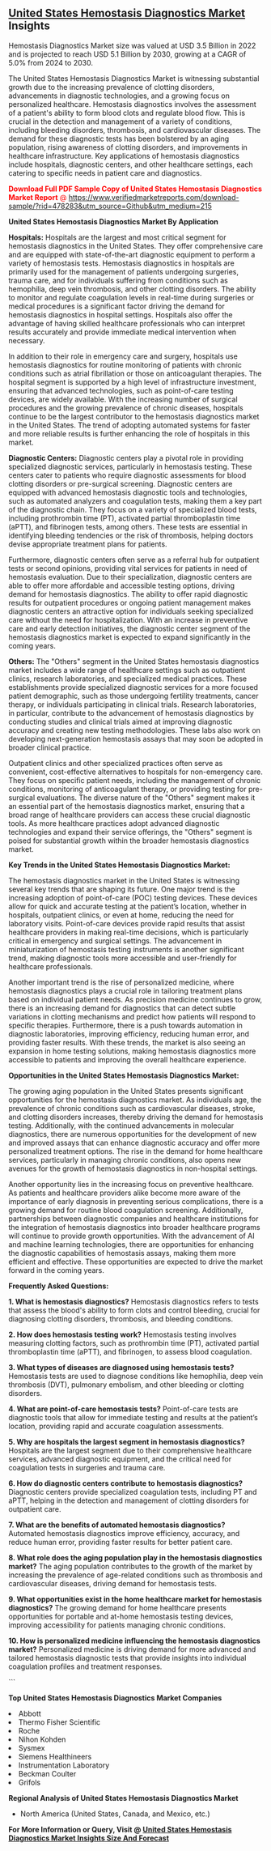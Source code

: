 <h2><a href="https://www.verifiedmarketreports.com/download-sample/?rid=478283&amp;utm_source=Github&amp;utm_medium=215" target="_blank">United States Hemostasis Diagnostics Market</a> Insights</h2><p>Hemostasis Diagnostics Market size was valued at USD 3.5 Billion in 2022 and is projected to reach USD 5.1 Billion by 2030, growing at a CAGR of 5.0% from 2024 to 2030.</p><p> <p>The United States Hemostasis Diagnostics Market is witnessing substantial growth due to the increasing prevalence of clotting disorders, advancements in diagnostic technologies, and a growing focus on personalized healthcare. Hemostasis diagnostics involves the assessment of a patient's ability to form blood clots and regulate blood flow. This is crucial in the detection and management of a variety of conditions, including bleeding disorders, thrombosis, and cardiovascular diseases. The demand for these diagnostic tests has been bolstered by an aging population, rising awareness of clotting disorders, and improvements in healthcare infrastructure. Key applications of hemostasis diagnostics include hospitals, diagnostic centers, and other healthcare settings, each catering to specific needs in patient care and diagnostics. <p><span class=""><span style="color: #ff0000;"><strong>Download Full PDF Sample Copy of United States Hemostasis Diagnostics Market Report</strong> @ </span><a href="https://www.verifiedmarketreports.com/download-sample/?rid=478283&amp;utm_source=Github&amp;utm_medium=215" target="_blank">https://www.verifiedmarketreports.com/download-sample/?rid=478283&amp;utm_source=Github&amp;utm_medium=215</a></span></p></p> <p><strong>United States Hemostasis Diagnostics Market By Application</strong></p> <p><strong>Hospitals:</strong> Hospitals are the largest and most critical segment for hemostasis diagnostics in the United States. They offer comprehensive care and are equipped with state-of-the-art diagnostic equipment to perform a variety of hemostasis tests. Hemostasis diagnostics in hospitals are primarily used for the management of patients undergoing surgeries, trauma care, and for individuals suffering from conditions such as hemophilia, deep vein thrombosis, and other clotting disorders. The ability to monitor and regulate coagulation levels in real-time during surgeries or medical procedures is a significant factor driving the demand for hemostasis diagnostics in hospital settings. Hospitals also offer the advantage of having skilled healthcare professionals who can interpret results accurately and provide immediate medical intervention when necessary. <p>In addition to their role in emergency care and surgery, hospitals use hemostasis diagnostics for routine monitoring of patients with chronic conditions such as atrial fibrillation or those on anticoagulant therapies. The hospital segment is supported by a high level of infrastructure investment, ensuring that advanced technologies, such as point-of-care testing devices, are widely available. With the increasing number of surgical procedures and the growing prevalence of chronic diseases, hospitals continue to be the largest contributor to the hemostasis diagnostics market in the United States. The trend of adopting automated systems for faster and more reliable results is further enhancing the role of hospitals in this market.</p> <p><strong>Diagnostic Centers:</strong> Diagnostic centers play a pivotal role in providing specialized diagnostic services, particularly in hemostasis testing. These centers cater to patients who require diagnostic assessments for blood clotting disorders or pre-surgical screening. Diagnostic centers are equipped with advanced hemostasis diagnostic tools and technologies, such as automated analyzers and coagulation tests, making them a key part of the diagnostic chain. They focus on a variety of specialized blood tests, including prothrombin time (PT), activated partial thromboplastin time (aPTT), and fibrinogen tests, among others. These tests are essential in identifying bleeding tendencies or the risk of thrombosis, helping doctors devise appropriate treatment plans for patients. <p>Furthermore, diagnostic centers often serve as a referral hub for outpatient tests or second opinions, providing vital services for patients in need of hemostasis evaluation. Due to their specialization, diagnostic centers are able to offer more affordable and accessible testing options, driving demand for hemostasis diagnostics. The ability to offer rapid diagnostic results for outpatient procedures or ongoing patient management makes diagnostic centers an attractive option for individuals seeking specialized care without the need for hospitalization. With an increase in preventive care and early detection initiatives, the diagnostic center segment of the hemostasis diagnostics market is expected to expand significantly in the coming years.</p> <p><strong>Others:</strong> The "Others" segment in the United States hemostasis diagnostics market includes a wide range of healthcare settings such as outpatient clinics, research laboratories, and specialized medical practices. These establishments provide specialized diagnostic services for a more focused patient demographic, such as those undergoing fertility treatments, cancer therapy, or individuals participating in clinical trials. Research laboratories, in particular, contribute to the advancement of hemostasis diagnostics by conducting studies and clinical trials aimed at improving diagnostic accuracy and creating new testing methodologies. These labs also work on developing next-generation hemostasis assays that may soon be adopted in broader clinical practice. <p>Outpatient clinics and other specialized practices often serve as convenient, cost-effective alternatives to hospitals for non-emergency care. They focus on specific patient needs, including the management of chronic conditions, monitoring of anticoagulant therapy, or providing testing for pre-surgical evaluations. The diverse nature of the "Others" segment makes it an essential part of the hemostasis diagnostics market, ensuring that a broad range of healthcare providers can access these crucial diagnostic tools. As more healthcare practices adopt advanced diagnostic technologies and expand their service offerings, the "Others" segment is poised for substantial growth within the broader hemostasis diagnostics market.</p> <p><strong>Key Trends in the United States Hemostasis Diagnostics Market:</strong></p> <p>The hemostasis diagnostics market in the United States is witnessing several key trends that are shaping its future. One major trend is the increasing adoption of point-of-care (POC) testing devices. These devices allow for quick and accurate testing at the patient’s location, whether in hospitals, outpatient clinics, or even at home, reducing the need for laboratory visits. Point-of-care devices provide rapid results that assist healthcare providers in making real-time decisions, which is particularly critical in emergency and surgical settings. The advancement in miniaturization of hemostasis testing instruments is another significant trend, making diagnostic tools more accessible and user-friendly for healthcare professionals.</p> <p>Another important trend is the rise of personalized medicine, where hemostasis diagnostics plays a crucial role in tailoring treatment plans based on individual patient needs. As precision medicine continues to grow, there is an increasing demand for diagnostics that can detect subtle variations in clotting mechanisms and predict how patients will respond to specific therapies. Furthermore, there is a push towards automation in diagnostic laboratories, improving efficiency, reducing human error, and providing faster results. With these trends, the market is also seeing an expansion in home testing solutions, making hemostasis diagnostics more accessible to patients and improving the overall healthcare experience.</p> <p><strong>Opportunities in the United States Hemostasis Diagnostics Market:</strong></p> <p>The growing aging population in the United States presents significant opportunities for the hemostasis diagnostics market. As individuals age, the prevalence of chronic conditions such as cardiovascular diseases, stroke, and clotting disorders increases, thereby driving the demand for hemostasis testing. Additionally, with the continued advancements in molecular diagnostics, there are numerous opportunities for the development of new and improved assays that can enhance diagnostic accuracy and offer more personalized treatment options. The rise in the demand for home healthcare services, particularly in managing chronic conditions, also opens new avenues for the growth of hemostasis diagnostics in non-hospital settings.</p> <p>Another opportunity lies in the increasing focus on preventive healthcare. As patients and healthcare providers alike become more aware of the importance of early diagnosis in preventing serious complications, there is a growing demand for routine blood coagulation screening. Additionally, partnerships between diagnostic companies and healthcare institutions for the integration of hemostasis diagnostics into broader healthcare programs will continue to provide growth opportunities. With the advancement of AI and machine learning technologies, there are opportunities for enhancing the diagnostic capabilities of hemostasis assays, making them more efficient and effective. These opportunities are expected to drive the market forward in the coming years.</p> <p><strong>Frequently Asked Questions:</strong></p> <p><strong>1. What is hemostasis diagnostics?</strong> Hemostasis diagnostics refers to tests that assess the blood's ability to form clots and control bleeding, crucial for diagnosing clotting disorders, thrombosis, and bleeding conditions.</p> <p><strong>2. How does hemostasis testing work?</strong> Hemostasis testing involves measuring clotting factors, such as prothrombin time (PT), activated partial thromboplastin time (aPTT), and fibrinogen, to assess blood coagulation.</p> <p><strong>3. What types of diseases are diagnosed using hemostasis tests?</strong> Hemostasis tests are used to diagnose conditions like hemophilia, deep vein thrombosis (DVT), pulmonary embolism, and other bleeding or clotting disorders.</p> <p><strong>4. What are point-of-care hemostasis tests?</strong> Point-of-care tests are diagnostic tools that allow for immediate testing and results at the patient’s location, providing rapid and accurate coagulation assessments.</p> <p><strong>5. Why are hospitals the largest segment in hemostasis diagnostics?</strong> Hospitals are the largest segment due to their comprehensive healthcare services, advanced diagnostic equipment, and the critical need for coagulation tests in surgeries and trauma care.</p> <p><strong>6. How do diagnostic centers contribute to hemostasis diagnostics?</strong> Diagnostic centers provide specialized coagulation tests, including PT and aPTT, helping in the detection and management of clotting disorders for outpatient care.</p> <p><strong>7. What are the benefits of automated hemostasis diagnostics?</strong> Automated hemostasis diagnostics improve efficiency, accuracy, and reduce human error, providing faster results for better patient care.</p> <p><strong>8. What role does the aging population play in the hemostasis diagnostics market?</strong> The aging population contributes to the growth of the market by increasing the prevalence of age-related conditions such as thrombosis and cardiovascular diseases, driving demand for hemostasis tests.</p> <p><strong>9. What opportunities exist in the home healthcare market for hemostasis diagnostics?</strong> The growing demand for home healthcare presents opportunities for portable and at-home hemostasis testing devices, improving accessibility for patients managing chronic conditions.</p> <p><strong>10. How is personalized medicine influencing the hemostasis diagnostics market?</strong> Personalized medicine is driving demand for more advanced and tailored hemostasis diagnostic tests that provide insights into individual coagulation profiles and treatment responses.</p> ```</p><p><strong>Top United States Hemostasis Diagnostics Market Companies</strong></p><div data-test-id=""><p><li>Abbott</li><li> Thermo Fisher Scientific</li><li> Roche</li><li> Nihon Kohden</li><li> Sysmex</li><li> Siemens Healthineers</li><li> Instrumentation Laboratory</li><li> Beckman Coulter</li><li> Grifols</li></p><div><strong>Regional Analysis of&nbsp;United States Hemostasis Diagnostics Market</strong></div><ul><li dir="ltr"><p dir="ltr">North America&nbsp;(United States, Canada, and Mexico, etc.)</p></li></ul><p><strong>For More Information or Query, Visit @&nbsp;</strong><strong><a href="https://www.verifiedmarketreports.com/product/hemostasis-diagnostics-market-size-and-forecast/?utm_source=Github&amp;utm_medium=215" target="_blank">United States Hemostasis Diagnostics Market Insights Size And Forecast</a></strong></p></div>
